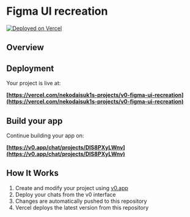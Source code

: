 # Figma UI recreation

[![Deployed on Vercel](https://img.shields.io/badge/Deployed%20on-Vercel-black?style=for-the-badge&logo=vercel)](https://vercel.com/nekodaisuk1s-projects/v0-figma-ui-recreation)

## Overview


## Deployment

Your project is live at:

**[https://vercel.com/nekodaisuk1s-projects/v0-figma-ui-recreation](https://vercel.com/nekodaisuk1s-projects/v0-figma-ui-recreation)**

## Build your app

Continue building your app on:

**[https://v0.app/chat/projects/DlS8PXyLWnv](https://v0.app/chat/projects/DlS8PXyLWnv)**

## How It Works

1. Create and modify your project using [v0.app](https://v0.app)
2. Deploy your chats from the v0 interface
3. Changes are automatically pushed to this repository
4. Vercel deploys the latest version from this repository

